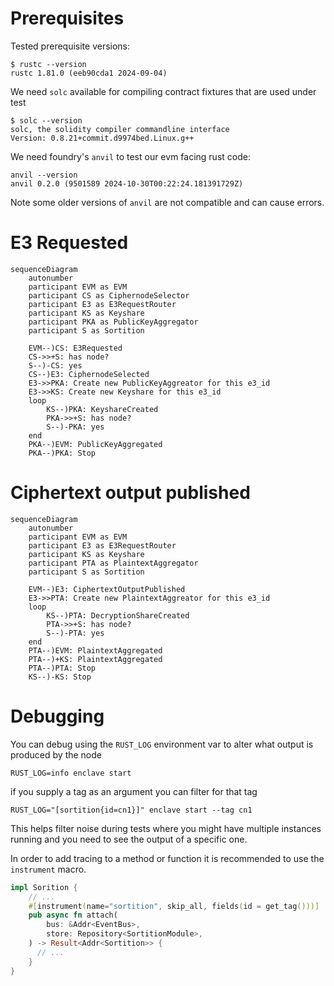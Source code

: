 # Prerequisites

Tested prerequisite versions:

```
$ rustc --version
rustc 1.81.0 (eeb90cda1 2024-09-04)
```

We need `solc` available for compiling contract fixtures that are used under test

```
$ solc --version
solc, the solidity compiler commandline interface
Version: 0.8.21+commit.d9974bed.Linux.g++
```

We need foundry's `anvil` to test our evm facing rust code:

```
anvil --version
anvil 0.2.0 (9501589 2024-10-30T00:22:24.181391729Z)
```

Note some older versions of `anvil` are not compatible and can cause errors.

# E3 Requested

```mermaid
sequenceDiagram
    autonumber
    participant EVM as EVM
    participant CS as CiphernodeSelector
    participant E3 as E3RequestRouter
    participant KS as Keyshare
    participant PKA as PublicKeyAggregator
    participant S as Sortition

    EVM--)CS: E3Requested
    CS->>+S: has node?
    S--)-CS: yes
    CS--)E3: CiphernodeSelected
    E3->>PKA: Create new PublicKeyAggreator for this e3_id
    E3->>KS: Create new Keyshare for this e3_id
    loop
        KS--)PKA: KeyshareCreated
        PKA->>+S: has node?
        S--)-PKA: yes
    end
    PKA--)EVM: PublicKeyAggregated
    PKA--)PKA: Stop
```

# Ciphertext output published

```mermaid
sequenceDiagram
    autonumber
    participant EVM as EVM
    participant E3 as E3RequestRouter
    participant KS as Keyshare
    participant PTA as PlaintextAggregator
    participant S as Sortition

    EVM--)E3: CiphertextOutputPublished
    E3->>PTA: Create new PlaintextAggreator for this e3_id
    loop
        KS--)PTA: DecryptionShareCreated
        PTA->>+S: has node?
        S--)-PTA: yes
    end
    PTA--)EVM: PlaintextAggregated
    PTA--)+KS: PlaintextAggregated
    PTA--)PTA: Stop
    KS--)-KS: Stop
```

# Debugging

You can debug using the `RUST_LOG` environment var to alter what output is produced by the node


```
RUST_LOG=info enclave start
```

if you supply a tag as an argument you can filter for that tag

```
RUST_LOG="[sortition{id=cn1}]" enclave start --tag cn1
```

This helps filter noise during tests where you might have multiple instances running and you need to see the output of a specific one.

In order to add tracing to a method or function it is recommended to use the `instrument` macro.

```rust
impl Sorition {
    // ...
    #[instrument(name="sortition", skip_all, fields(id = get_tag()))]
    pub async fn attach(
        bus: &Addr<EventBus>,
        store: Repository<SortitionModule>,
    ) -> Result<Addr<Sortition>> {
      // ...
    }
}
```

